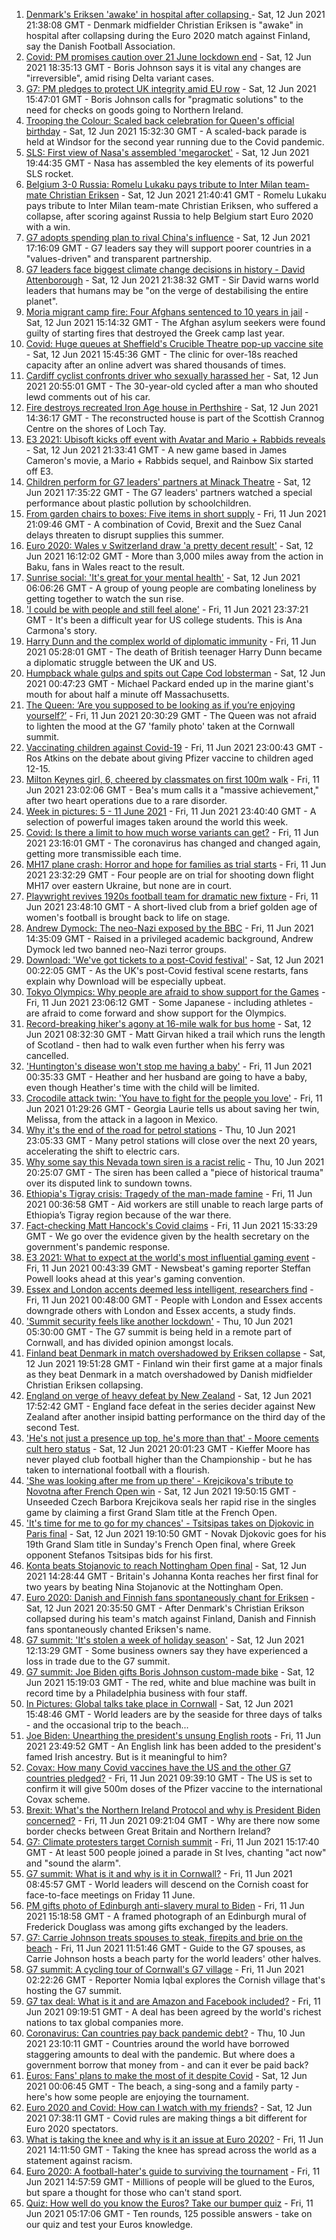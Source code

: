 1. [Denmark's Eriksen 'awake' in hospital after collapsing ](https://www.bbc.co.uk/sport/football/57456002) - Sat, 12 Jun 2021 21:38:08 GMT - Denmark midfielder Christian Eriksen is "awake" in hospital after collapsing during the Euro 2020 match against Finland, say the Danish Football Association.
2. [Covid: PM promises caution over 21 June lockdown end](https://www.bbc.co.uk/news/uk-politics-57454258) - Sat, 12 Jun 2021 18:35:13 GMT - Boris Johnson says it is vital any changes are "irreversible", amid rising Delta variant cases.
3. [G7: PM pledges to protect UK integrity amid EU row](https://www.bbc.co.uk/news/uk-politics-57453004) - Sat, 12 Jun 2021 15:47:01 GMT - Boris Johnson calls for "pragmatic solutions" to the need for checks on goods going to Northern Ireland.
4. [Trooping the Colour: Scaled back celebration for Queen's official birthday](https://www.bbc.co.uk/news/uk-57451808) - Sat, 12 Jun 2021 15:32:30 GMT - A scaled-back parade is held at Windsor for the second year running due to the Covid pandemic.
5. [SLS: First view of Nasa's assembled 'megarocket'](https://www.bbc.co.uk/news/science-environment-57446686) - Sat, 12 Jun 2021 19:44:35 GMT - Nasa has assembled the key elements of its powerful SLS rocket.
6. [Belgium 3-0 Russia: Romelu Lukaku pays tribute to Inter Milan team-mate Christian Eriksen](https://www.bbc.co.uk/sport/football/51197540) - Sat, 12 Jun 2021 21:40:41 GMT - Romelu Lukaku pays tribute to Inter Milan team-mate Christian Eriksen, who suffered a collapse, after scoring against Russia to help Belgium start Euro 2020 with a win.
7. [G7 adopts spending plan to rival China's influence](https://www.bbc.co.uk/news/world-us-canada-57452158) - Sat, 12 Jun 2021 17:16:09 GMT - G7 leaders say they will support poorer countries in a "values-driven" and transparent partnership.
8. [G7 leaders face biggest climate change decisions in history - David Attenborough](https://www.bbc.co.uk/news/uk-politics-57456641) - Sat, 12 Jun 2021 21:38:32 GMT - Sir David warns world leaders that humans may be "on the verge of destabilising the entire planet".
9. [Moria migrant camp fire: Four Afghans sentenced to 10 years in jail](https://www.bbc.co.uk/news/world-europe-57441291) - Sat, 12 Jun 2021 15:14:32 GMT - The Afghan asylum seekers were found guilty of starting fires that destroyed the Greek camp last year.
10. [Covid: Huge queues at Sheffield's Crucible Theatre pop-up vaccine site](https://www.bbc.co.uk/news/uk-england-south-yorkshire-57452871) - Sat, 12 Jun 2021 15:45:36 GMT - The clinic for over-18s reached capacity after an online advert was shared thousands of times.
11. [Cardiff cyclist confronts driver who sexually harassed her](https://www.bbc.co.uk/news/uk-wales-57427696) - Sat, 12 Jun 2021 20:55:01 GMT - The 30-year-old cycled after a man who shouted lewd comments out of his car.
12. [Fire destroys recreated Iron Age house in Perthshire](https://www.bbc.co.uk/news/uk-scotland-tayside-central-57452498) - Sat, 12 Jun 2021 14:36:17 GMT - The reconstructed house is part of the Scottish Crannog Centre on the shores of Loch Tay.
13. [E3 2021: Ubisoft kicks off event with Avatar and Mario + Rabbids reveals](https://www.bbc.co.uk/news/technology-57457248) - Sat, 12 Jun 2021 21:33:41 GMT - A new game based in James Cameron's movie, a Mario + Rabbids sequel, and Rainbow Six started off E3.
14. [Children perform for G7 leaders' partners at Minack Theatre](https://www.bbc.co.uk/news/uk-england-cornwall-57454326) - Sat, 12 Jun 2021 17:35:22 GMT - The G7 leaders' partners watched a special performance about plastic pollution by schoolchildren.
15. [From garden chairs to boxes: Five items in short supply](https://www.bbc.co.uk/news/business-57433224) - Fri, 11 Jun 2021 21:09:46 GMT - A combination of Covid, Brexit and the Suez Canal delays threaten to disrupt supplies this summer.
16. [Euro 2020: Wales v Switzerland draw 'a pretty decent result'](https://www.bbc.co.uk/news/uk-wales-57453705) - Sat, 12 Jun 2021 16:12:02 GMT - More than 3,000 miles away from the action in Baku, fans in Wales react to the result.
17. [Sunrise social: 'It's great for your mental health'](https://www.bbc.co.uk/news/uk-northern-ireland-57435053) - Sat, 12 Jun 2021 06:06:26 GMT - A group of young people are combating loneliness by getting together to watch the sun rise.
18. ['I could be with people and still feel alone'](https://www.bbc.co.uk/news/world-us-canada-57434784) - Fri, 11 Jun 2021 23:37:21 GMT - It's been a difficult year for US college students. This is Ana Carmona's story.
19. [Harry Dunn and the complex world of diplomatic immunity](https://www.bbc.co.uk/news/uk-57436513) - Fri, 11 Jun 2021 05:28:01 GMT - The death of British teenager Harry Dunn became a diplomatic struggle between the UK and US.
20. [Humpback whale gulps and spits out Cape Cod lobsterman](https://www.bbc.co.uk/news/world-us-canada-57450685) - Sat, 12 Jun 2021 00:47:23 GMT - Michael Packard ended up in the marine giant's mouth for about half a minute off Massachusetts.
21. [The Queen: ‘Are you supposed to be looking as if you’re enjoying yourself?’](https://www.bbc.co.uk/news/uk-57447066) - Fri, 11 Jun 2021 20:30:29 GMT - The Queen was not afraid to lighten the mood at the G7 'family photo' taken at the Cornwall summit.
22. [Vaccinating children against Covid-19](https://www.bbc.co.uk/news/uk-57441662) - Fri, 11 Jun 2021 23:00:43 GMT - Ros Atkins on the debate about giving Pfizer vaccine to children aged 12-15.
23. [Milton Keynes girl, 6, cheered by classmates on first 100m walk](https://www.bbc.co.uk/news/uk-england-beds-bucks-herts-57448365) - Fri, 11 Jun 2021 23:02:06 GMT - Bea's mum calls it a "massive achievement," after two heart operations due to a rare disorder.
24. [Week in pictures: 5 - 11 June 2021](https://www.bbc.co.uk/news/in-pictures-57415615) - Fri, 11 Jun 2021 23:40:40 GMT - A selection of powerful images taken around the world this week.
25. [Covid: Is there a limit to how much worse variants can get?](https://www.bbc.co.uk/news/health-57431420) - Fri, 11 Jun 2021 23:16:01 GMT - The coronavirus has changed and changed again, getting more transmissible each time.
26. [MH17 plane crash: Horror and hope for families as trial starts](https://www.bbc.co.uk/news/world-europe-57443467) - Fri, 11 Jun 2021 23:32:29 GMT - Four people are on trial for shooting down flight MH17 over eastern Ukraine, but none are in court.
27. [Playwright revives 1920s football team for dramatic new fixture](https://www.bbc.co.uk/news/entertainment-arts-57427065) - Fri, 11 Jun 2021 23:48:10 GMT - A short-lived club from a brief golden age of women's football is brought back to life on stage.
28. [Andrew Dymock: The neo-Nazi exposed by the BBC](https://www.bbc.co.uk/news/uk-57406673) - Fri, 11 Jun 2021 14:35:09 GMT - Raised in a privileged academic background, Andrew Dymock led two banned neo-Nazi terror groups.
29. [Download: 'We've got tickets to a post-Covid festival'](https://www.bbc.co.uk/news/uk-england-leicestershire-57387810) - Sat, 12 Jun 2021 00:22:05 GMT - As the UK's post-Covid festival scene restarts, fans explain why Download will be especially upbeat.
30. [Tokyo Olympics: Why people are afraid to show support for the Games](https://www.bbc.co.uk/news/world-asia-57395010) - Fri, 11 Jun 2021 23:06:12 GMT - Some Japanese - including athletes - are afraid to come forward and show support for the Olympics.
31. [Record-breaking hiker's agony at 16-mile walk for bus home](https://www.bbc.co.uk/news/uk-scotland-edinburgh-east-fife-57429027) - Sat, 12 Jun 2021 08:32:30 GMT - Matt Girvan hiked a trail which runs the length of Scotland - then had to walk even further when his ferry was cancelled.
32. ['Huntington's disease won't stop me having a baby'](https://www.bbc.co.uk/news/stories-57430859) - Fri, 11 Jun 2021 00:35:33 GMT - Heather and her husband are going to have a baby, even though Heather's time with the child will be limited.
33. [Crocodile attack twin: 'You have to fight for the people you love'](https://www.bbc.co.uk/news/newsbeat-57437135) - Fri, 11 Jun 2021 01:29:26 GMT - Georgia Laurie tells us about saving her twin, Melissa, from the attack in a lagoon in Mexico.
34. [Why it's the end of the road for petrol stations](https://www.bbc.co.uk/news/business-57416829) - Thu, 10 Jun 2021 23:05:33 GMT - Many petrol stations will close over the next 20 years, accelerating the shift to electric cars.
35. [Why some say this Nevada town siren is a racist relic](https://www.bbc.co.uk/news/world-us-canada-57407543) - Thu, 10 Jun 2021 20:25:07 GMT - The siren has been called a "piece of historical trauma" over its disputed link to sundown towns.
36. [Ethiopia's Tigray crisis: Tragedy of the man-made famine](https://www.bbc.co.uk/news/world-africa-57422168) - Fri, 11 Jun 2021 00:36:58 GMT - Aid workers are still unable to reach large parts of Ethiopia’s Tigray region because of the war there.
37. [Fact-checking Matt Hancock's Covid claims](https://www.bbc.co.uk/news/57427777) - Fri, 11 Jun 2021 15:33:29 GMT - We go over the evidence given by the health secretary on the government's pandemic response.
38. [E3 2021: What to expect at the world's most influential gaming event](https://www.bbc.co.uk/news/newsbeat-57425970) - Fri, 11 Jun 2021 00:43:39 GMT - Newsbeat's gaming reporter Steffan Powell looks ahead at this year's gaming convention.
39. [Essex and London accents deemed less intelligent, researchers find](https://www.bbc.co.uk/news/uk-england-essex-57071805) - Fri, 11 Jun 2021 00:48:00 GMT - People with London and Essex accents downgrade others with London and Essex accents, a study finds.
40. ['Summit security feels like another lockdown'](https://www.bbc.co.uk/news/uk-england-cornwall-57399071) - Thu, 10 Jun 2021 05:30:00 GMT - The G7 summit is being held in a remote part of Cornwall, and has divided opinion amongst locals.
41. [Finland beat Denmark in match overshadowed by Eriksen collapse](https://www.bbc.co.uk/sport/football/51197533) - Sat, 12 Jun 2021 19:51:28 GMT - Finland win their first game at a major finals as they beat Denmark in a match overshadowed by Danish midfielder Christian Eriksen collapsing.
42. [England on verge of heavy defeat by New Zealand](https://www.bbc.co.uk/sport/cricket/57455847) - Sat, 12 Jun 2021 17:52:42 GMT - England face defeat in the series decider against New Zealand after another insipid batting performance on the third day of the second Test.
43. ['He's not just a presence up top, he's more than that' - Moore cements cult hero status](https://www.bbc.co.uk/sport/football/57456888) - Sat, 12 Jun 2021 20:01:23 GMT - Kieffer Moore has never played club football higher than the Championship - but he has taken to international football with a flourish.
44. ['She was looking after me from up there' - Krejcikova's tribute to Novotna after French Open win](https://www.bbc.co.uk/sport/tennis/57455312) - Sat, 12 Jun 2021 19:50:15 GMT - Unseeded Czech Barbora Krejcikova seals her rapid rise in the singles game by claiming a first Grand Slam title at the French Open.
45. ['It's time for me to go for my chances' - Tsitsipas takes on Djokovic in Paris final](https://www.bbc.co.uk/sport/tennis/57448994) - Sat, 12 Jun 2021 19:10:50 GMT - Novak Djokovic goes for his 19th Grand Slam title in Sunday's French Open final, where Greek opponent Stefanos Tsitsipas bids for his first.
46. [Konta beats Stojanovic to reach Nottingham Open final](https://www.bbc.co.uk/sport/tennis/57454588) - Sat, 12 Jun 2021 14:28:44 GMT - Britain's Johanna Konta reaches her first final for two years by beating Nina Stojanovic at the Nottingham Open.
47. [Euro 2020: Danish and Finnish fans spontaneously chant for Eriksen](https://www.bbc.co.uk/sport/av/football/57456984) - Sat, 12 Jun 2021 20:35:50 GMT - After Denmark's Christian Erikson collapsed during his team's match against Finland, Danish and Finnish fans spontaneously chanted Eriksen's name.
48. [G7 summit: 'It's stolen a week of holiday season'](https://www.bbc.co.uk/news/uk-england-cornwall-57442050) - Sat, 12 Jun 2021 12:13:29 GMT - Some business owners say they have experienced a loss in trade due to the G7 summit.
49. [G7 summit: Joe Biden gifts Boris Johnson custom-made bike](https://www.bbc.co.uk/news/world-us-canada-57453840) - Sat, 12 Jun 2021 15:19:03 GMT - The red, white and blue machine was built in record time by a Philadelphia business with four staff.
50. [In Pictures: Global talks take place in Cornwall](https://www.bbc.co.uk/news/uk-57438878) - Sat, 12 Jun 2021 15:48:46 GMT - World leaders are by the seaside for three days of talks - and the occasional trip to the beach...
51. [Joe Biden: Unearthing the president's unsung English roots](https://www.bbc.co.uk/news/world-us-canada-57394351) - Fri, 11 Jun 2021 23:49:52 GMT - An English link has been added to the president's famed Irish ancestry. But is it meaningful to him?
52. [Covax: How many Covid vaccines have the US and the other G7 countries pledged?](https://www.bbc.co.uk/news/world-55795297) - Fri, 11 Jun 2021 09:39:10 GMT - The US is set to confirm it will give 500m doses of the Pfizer vaccine to the international Covax scheme.
53. [Brexit: What's the Northern Ireland Protocol and why is President Biden concerned?](https://www.bbc.co.uk/news/explainers-53724381) - Fri, 11 Jun 2021 09:21:04 GMT - Why are there now some border checks between Great Britain and Northern Ireland?
54. [G7: Climate protesters target Cornish summit](https://www.bbc.co.uk/news/uk-england-cornwall-57445814) - Fri, 11 Jun 2021 15:17:40 GMT - At least 500 people joined a parade in St Ives, chanting "act now" and "sound the alarm".
55. [G7 summit: What is it and why is it in Cornwall?](https://www.bbc.co.uk/news/world-49434667) - Fri, 11 Jun 2021 08:45:57 GMT - World leaders will descend on the Cornish coast for face-to-face meetings on Friday 11 June.
56. [PM gifts photo of Edinburgh anti-slavery mural to Biden](https://www.bbc.co.uk/news/uk-scotland-edinburgh-east-fife-57441825) - Fri, 11 Jun 2021 15:18:58 GMT - A framed photograph of an Edinburgh mural of Frederick Douglass was among gifts exchanged by the leaders.
57. [G7: Carrie Johnson treats spouses to steak, firepits and brie on the beach](https://www.bbc.co.uk/news/uk-politics-57384801) - Fri, 11 Jun 2021 11:51:46 GMT - Guide to the G7 spouses, as Carrie Johnson hosts a beach party for the world leaders' other halves.
58. [G7 summit: A cycling tour of Cornwall's G7 village](https://www.bbc.co.uk/news/uk-57433610) - Fri, 11 Jun 2021 02:22:26 GMT - Reporter Nomia Iqbal explores the Cornish village that's hosting the G7 summit.
59. [G7 tax deal: What is it and are Amazon and Facebook included?](https://www.bbc.co.uk/news/business-57384352) - Fri, 11 Jun 2021 09:19:51 GMT - A deal has been agreed by the world's richest nations to tax global companies more.
60. [Coronavirus: Can countries pay back pandemic debt?](https://www.bbc.co.uk/news/57432260) - Thu, 10 Jun 2021 23:10:11 GMT - Countries around the world have borrowed staggering amounts to deal with the pandemic. But where does a government borrow that money from - and can it ever be paid back?
61. [Euros: Fans' plans to make the most of it despite Covid](https://www.bbc.co.uk/news/newsbeat-57383693) - Sat, 12 Jun 2021 00:06:45 GMT - The beach, a sing-song and a family party - here's how some people are enjoying the tournament.
62. [Euro 2020 and Covid: How can I watch with my friends?](https://www.bbc.co.uk/news/uk-57386719) - Sat, 12 Jun 2021 07:38:11 GMT - Covid rules are making things a bit different for Euro 2020 spectators.
63. [What is taking the knee and why is it an issue at Euro 2020?](https://www.bbc.co.uk/news/explainers-53098516) - Fri, 11 Jun 2021 14:11:50 GMT - Taking the knee has spread across the world as a statement against racism.
64. [Euro 2020: A football-hater's guide to surviving the tournament](https://www.bbc.co.uk/news/newsbeat-57443234) - Fri, 11 Jun 2021 14:57:59 GMT - Millions of people will be glued to the Euros, but spare a thought for those who can't stand sport.
65. [Quiz: How well do you know the Euros? Take our bumper quiz](https://www.bbc.co.uk/sport/football/57188304) - Fri, 11 Jun 2021 05:17:06 GMT - Ten rounds, 125 possible answers - take on our quiz and test your Euros knowledge.
